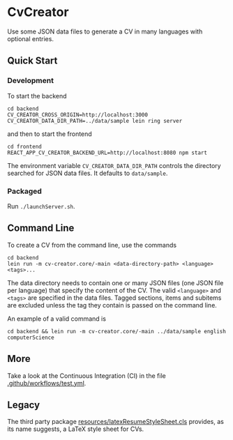 # CvCreator

Use some JSON data files to generate a CV in many languages with optional entries.

## Quick Start

### Development

To start the backend

```shell
cd backend
CV_CREATOR_CROSS_ORIGIN=http://localhost:3000 CV_CREATOR_DATA_DIR_PATH=../data/sample lein ring server
```

and then to start the frontend

```shell
cd frontend
REACT_APP_CV_CREATOR_BACKEND_URL=http://localhost:8080 npm start
```

The environment variable `CV_CREATOR_DATA_DIR_PATH` controls the directory searched for JSON data files.
It defaults to `data/sample`.

### Packaged

Run `./launchServer.sh`.

## Command Line

To create a CV from the command line, use the commands

```shell
cd backend
lein run -m cv-creator.core/-main <data-directory-path> <language> <tags>...
```

The data directory needs to contain one or many JSON files (one JSON file per language) that specify the content of the CV.
The valid `<language>` and `<tags>` are specified in the data files.
Tagged sections, items and subitems are excluded unless the tag they contain is passed on the command line.

An example of a valid command is

```shell
cd backend && lein run -m cv-creator.core/-main ../data/sample english computerScience
```

## More

Take a look at the Continuous Integration (CI) in the file [.github/workflows/test.yml](./.github/workflows/test.yml).

## Legacy

The third party package [resources/latexResumeStyleSheet.cls](./resources/latexResumeStyleSheet.cls) provides, as its name suggests, a LaTeX style sheet for CVs.
